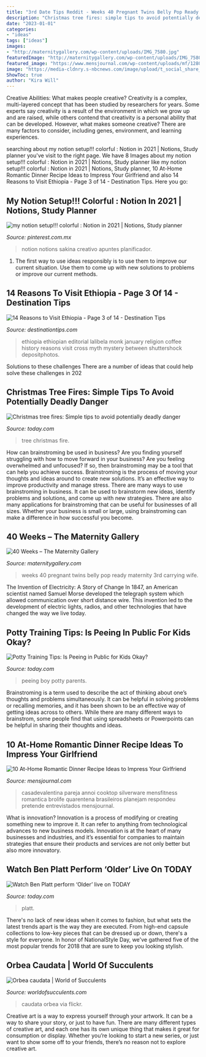 ```yaml
---
title: "3rd Date Tips Reddit - Weeks 40 Pregnant Twins Belly Pop Ready Maternity 3rd Carrying Wife"
description: "Christmas tree fires: simple tips to avoid potentially deadly danger"
date: "2023-01-01"
categories:
- "ideas"
tags: ["ideas"]
images:
- "http://maternitygallery.com/wp-content/uploads/IMG_7580.jpg"
featuredImage: "http://maternitygallery.com/wp-content/uploads/IMG_7580.jpg"
featured_image: "https://www.mensjournal.com/wp-content/uploads/mf/1280-couple-making-dinner.jpg?w=900&amp;quality=86&amp;strip=all"
image: "https://media-cldnry.s-nbcnews.com/image/upload/t_social_share_1200x630_center,f_auto,q_auto:best/MSNBC/Components/Video/201903/tdy_concert_ben_platt_older_190329.jpg"
ShowToc: true
author: "Kira Will"
---
```



Creative Abilities: What makes people creative?
Creativity is a complex, multi-layered concept that has been studied by researchers for years. Some experts say creativity is a result of the environment in which we grow up and are raised, while others contend that creativity is a personal ability that can be developed. However, what makes someone creative? There are many factors to consider, including genes, environment, and learning experiences.

	

		
searching about my notion setup!!! colorful : Notion in 2021 | Notions, Study planner you've visit to the right page. We have 8 Images about my notion setup!!! colorful : Notion in 2021 | Notions, Study planner like my notion setup!!! colorful : Notion in 2021 | Notions, Study planner, 10 At-Home Romantic Dinner Recipe Ideas to Impress Your Girlfriend and also 14 Reasons to Visit Ethiopia - Page 3 of 14 - Destination Tips. Here you go:
		
    
## My Notion Setup!!! Colorful : Notion In 2021 | Notions, Study Planner

<img loading=lazy src="https://i.pinimg.com/736x/13/90/06/1390061da719fd70fe71175a130dcc32.jpg" onerror="this.onerror=null;this.src='https://tse3.mm.bing.net/th?id=OIP.M3bX-DJmdEP8PUCr3J9yrwHaMQ&amp;pid=15.1';" alt="my notion setup!!! colorful : Notion in 2021 | Notions, Study planner">

_Source: pinterest.com.mx_

>notion notions sakina creativo apuntes planificador. 

	

1. The first way to use ideas responsibly is to use them to improve our current situation. Use them to come up with new solutions to problems or improve our current methods. 

    
## 14 Reasons To Visit Ethiopia - Page 3 Of 14 - Destination Tips

<img loading=lazy src="https://www.destinationtips.com/wp-content/uploads/2017/11/Ethiopian-religion.jpg" onerror="this.onerror=null;this.src='https://tse1.mm.bing.net/th?id=OIP.HUSJGqXmp-U7-99aGrpc7gHaE8&amp;pid=15.1';" alt="14 Reasons to Visit Ethiopia - Page 3 of 14 - Destination Tips">

_Source: destinationtips.com_

>ethiopia ethiopian editorial lalibela monk january religion coffee history reasons visit cross myth mystery between shuttershock depositphotos. 

	

Solutions to these challenges
There are a number of ideas that could help solve these challenges in 202
    
## Christmas Tree Fires: Simple Tips To Avoid Potentially Deadly Danger

<img loading=lazy src="https://media1.s-nbcnews.com/j/newscms/2015_51/901631/rossen-christmas-tree-fire-today-tease-151216_150519aa51337271bf6ff79b9dfab975.social_share_1200x630_center.jpg" onerror="this.onerror=null;this.src='https://tse2.mm.bing.net/th?id=OIP.LYcDeyluGBlDTTdCJ4PbdAHaD4&amp;pid=15.1';" alt="Christmas tree fires: Simple tips to avoid potentially deadly danger">

_Source: today.com_

>tree christmas fire. 

	

How can brainstroming be used in business?
Are you finding yourself struggling with how to move forward in your business? Are you feeling overwhelmed and unfocused? If so, then brainstroming may be a tool that can help you achieve success. Brainstroming is the process of moving your thoughts and ideas around to create new solutions. It’s an effective way to improve productivity and manage stress.
There are many ways to use brainstroming in business. It can be used to brainstorm new ideas, identify problems and solutions, and come up with new strategies. There are also many applications for brainstroming that can be useful for businesses of all sizes. Whether your business is small or large, using brainstroming can make a difference in how successful you become.

    
## 40 Weeks – The Maternity Gallery

<img loading=lazy src="http://maternitygallery.com/wp-content/uploads/IMG_7580.jpg" onerror="this.onerror=null;this.src='https://tse1.mm.bing.net/th?id=OIP.TQD44zHt83UrcIH00-KVvwHaJ4&amp;pid=15.1';" alt="40 Weeks – The Maternity Gallery">

_Source: maternitygallery.com_

>weeks 40 pregnant twins belly pop ready maternity 3rd carrying wife. 

	

The Invention of Electricity: A Story of Change
In 1847, an American scientist named Samuel Morse developed the telegraph system which allowed communication over short distance wire. This invention led to the development of electric lights, radios, and other technologies that have changed the way we live today.

    
## Potty Training Tips: Is Peeing In Public For Kids Okay?

<img loading=lazy src="https://media4.s-nbcnews.com/j/streams/2014/May/140501/2D274905755103-Boy-Peeing-636.social_share_1200x630_center.jpg" onerror="this.onerror=null;this.src='https://tse4.mm.bing.net/th?id=OIP.IwR5HOAwMjKIzJpsxwgZLwHaD4&amp;pid=15.1';" alt="Potty Training Tips: Is Peeing in Public for Kids Okay?">

_Source: today.com_

>peeing boy potty parents. 

	

Brainstroming is a term used to describe the act of thinking about one’s thoughts and problems simultaneously. It can be helpful in solving problems or recalling memories, and it has been shown to be an effective way of getting ideas across to others. While there are many different ways to brainstrom, some people find that using spreadsheets or Powerpoints can be helpful in sharing their thoughts and ideas.

    
## 10 At-Home Romantic Dinner Recipe Ideas To Impress Your Girlfriend

<img loading=lazy src="https://www.mensjournal.com/wp-content/uploads/mf/1280-couple-making-dinner.jpg?w=900&amp;quality=86&amp;strip=all" onerror="this.onerror=null;this.src='https://tse3.mm.bing.net/th?id=OIP.bQ9njw_FESYSYN6kcer_1wHaFj&amp;pid=15.1';" alt="10 At-Home Romantic Dinner Recipe Ideas to Impress Your Girlfriend">

_Source: mensjournal.com_

>casadevalentina pareja annoi cooktop silverware mensfitness romantica brolife quarentena brasileiros planejam respondeu pretende entrevistados mensjournal. 

	

What is innovation?
Innovation is a process of modifying or creating something new to improve it. It can refer to anything from technological advances to new business models. Innovation is at the heart of many businesses and industries, and it’s essential for companies to maintain strategies that ensure their products and services are not only better but also more innovatory.

    
## Watch Ben Platt Perform ‘Older’ Live On TODAY

<img loading=lazy src="https://media-cldnry.s-nbcnews.com/image/upload/t_social_share_1200x630_center,f_auto,q_auto:best/MSNBC/Components/Video/201903/tdy_concert_ben_platt_older_190329.jpg" onerror="this.onerror=null;this.src='https://tse1.mm.bing.net/th?id=OIP.rmK7bV7UpRYqggLENrUuXQHaD4&amp;pid=15.1';" alt="Watch Ben Platt perform ‘Older’ live on TODAY">

_Source: today.com_

>platt. 

	

There's no lack of new ideas when it comes to fashion, but what sets the latest trends apart is the way they are executed. From high-end capsule collections to low-key pieces that can be dressed up or down, there's a style for everyone. In honor of NationalStyle Day, we've gathered five of the most popular trends for 2018 that are sure to keep you looking stylish.

    
## Orbea Caudata | World Of Succulents

<img loading=lazy src="https://worldofsucculents.com/wp-content/uploads/2017/12/Orbea-caudata1.jpg" onerror="this.onerror=null;this.src='https://tse1.mm.bing.net/th?id=OIP.aJYN0XPN2tjJ0RDTezvW2QHaJ4&amp;pid=15.1';" alt="Orbea caudata | World of Succulents">

_Source: worldofsucculents.com_

>caudata orbea via flickr. 

	

Creative art is a way to express yourself through your artwork. It can be a way to share your story, or just to have fun. There are many different types of creative art, and each one has its own unique thing that makes it great for consumption or display. Whether you’re looking to start a new series, or just want to show some off to your friends, there’s no reason not to explore creative art.

